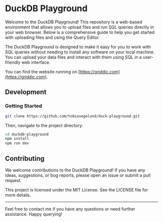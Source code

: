 # DuckDB Playground
Welcome to the DuckDB Playground! This repository is a web-based environment that allows you to upload files and run SQL queries directly in your web browser. Below is a comprehensive guide to help you get started with uploading files and using the Query Editor.

The DuckDB Playground is designed to make it easy for you to work with SQL queries without needing to install any software on your local machine. You can upload your data files and interact with them using SQL in a user-friendly web interface.


You can find the website running on [https://griddic.com](https://griddic.com).

## Development

### Getting Started
```bash
git clone https://github.com/tobiasegelund/duck-playground.git
```

Then, navigate to the project directory:

```bash
cd duckdb-playground
npm install
npm run dev
```

## Contributing
We welcome contributions to the DuckDB Playground! If you have any ideas, suggestions, or bug reports, please open an issue or submit a pull request.

This project is licensed under the MIT License. See the LICENSE file for more details.

<hr>

Feel free to contact me if you have any questions or need further assistance. Happy querying!